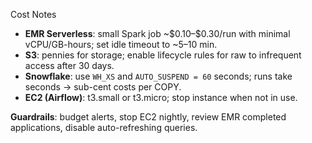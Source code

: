 Cost Notes
- **EMR Serverless**: small Spark job ~\$0.10–\$0.30/run with minimal vCPU/GB-hours; set idle timeout to ~5–10 min.
- **S3**: pennies for storage; enable lifecycle rules for raw to infrequent access after 30 days.
- **Snowflake**: use `WH_XS` and `AUTO_SUSPEND = 60` seconds; runs take seconds → sub-cent costs per COPY.
- **EC2 (Airflow)**: t3.small or t3.micro; stop instance when not in use.

**Guardrails**: budget alerts, stop EC2 nightly, review EMR completed applications, disable auto-refreshing queries.
